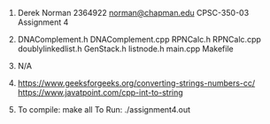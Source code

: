 1)  Derek Norman
    2364922
    norman@chapman.edu
    CPSC-350-03
    Assignment 4

2)  DNAComplement.h
    DNAComplement.cpp
    RPNCalc.h
    RPNCalc.cpp
    doublylinkedlist.h
    GenStack.h
    listnode.h
    main.cpp
    Makefile

3)  N/A

4)  https://www.geeksforgeeks.org/converting-strings-numbers-cc/
    https://www.javatpoint.com/cpp-int-to-string

5)  To compile:
        make all
    To Run:
        ./assignment4.out
